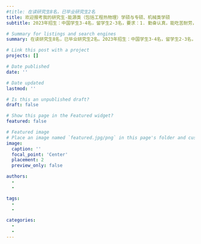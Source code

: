 ```yaml
---
#title: 在读研究生8名，已毕业研究生2名
title: 欢迎报考我的研究生-能源类（包括工程热物理）学硕与专硕、机械类学硕
subtitle: 2023年招生：中国学生3-4名，留学生2-3名，要求：1. 勤奋认真，能吃苦耐劳，肯钻研知识；2. 专业背景学过流体、传热等知识，但不限；3. 有专业性软件（如Fluent/Comsol/Abaqus/Pytorch等等）使用经历或奖学金获得者优先考虑；新生研究方向：先进制造和双碳计划（储能）中物质流动与传热，机器/深度学习，第一性原理，颗粒动力学。

# Summary for listings and search engines
summary: 在读研究生8名，已毕业研究生2名。2023年招生：中国学生3-4名，留学生2-3名，能源类（包括工程热物理）学硕与专硕、机械类学硕均可；要求：1. 勤奋认真，能吃苦耐劳，肯钻研知识；2. 专业背景学过流体、传热等知识，但不限；3. 有软件使用经历或奖学金获得者优先考虑；新生研究方向：先进制造和双碳计划（储能）中物质流动与传热，机器/深度学习，第一性原理，颗粒动力学。

# Link this post with a project
projects: []

# Date published
date: ''

# Date updated
lastmod: ''

# Is this an unpublished draft?
draft: false

# Show this page in the Featured widget?
featured: false

# Featured image
# Place an image named `featured.jpg/png` in this page's folder and customize its options here.
image:
  caption: ''
  focal_point: 'Center'
  placement: 2
  preview_only: false

authors:
  - 
  - 

tags:
  - 
  - 

categories:
  - 
  - 
---
```



